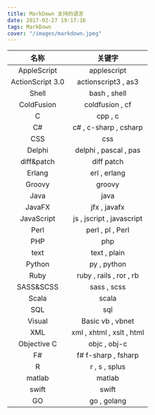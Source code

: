 ```yaml
---
title: MarkDown 支持的语言
date: 2017-02-27 19:17:16
tags: MarkDown
cover: "/images/markdown.jpeg"
---
```


|名称|关键字|
|:---:|:---:|
|AppleScript	|applescript|
|ActionScript 3.0|	actionscript3 , as3|
|Shell|	bash , shell|
|ColdFusion|	coldfusion , cf|
|C|	cpp , c|
|C#|	c# , c-sharp , csharp|
|CSS|	css|
|Delphi|	delphi , pascal , pas|
|diff&patch|	diff patch|
|Erlang|	erl , erlang|
|Groovy|	groovy|
|Java|	java|
|JavaFX|	jfx , javafx|
|JavaScript|	js , jscript , javascript|
|Perl|	perl , pl , Perl|
|PHP|	php|
|text|	text , plain|
|Python|	py , python|
|Ruby|	ruby , rails , ror , rb|
|SASS&SCSS|	sass , scss|
|Scala|	scala|
|SQL|	sql|
|Visual| Basic	vb , vbnet|
|XML|	xml , xhtml , xslt , html|
|Objective C|	objc , obj-c|
|F#|	f# f-sharp , fsharp|
|R|	r , s , splus|
|matlab|	matlab|
|swift|	swift|
|GO|	go , golang|